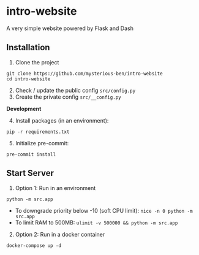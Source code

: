 # intro-website
A very simple website powered by Flask and Dash


## Installation

1. Clone the project
```shell script
git clone https://github.com/mysterious-ben/intro-website
cd intro-website
```
2. Check / update the public config `src/config.py`
3. Create the private config `src/__config.py`

**Development**

4. Install packages (in an environment): 
```shell script
pip -r requirements.txt
```
5. Initialize pre-commit:
```shell script
pre-commit install
```

## Start Server

1. Option 1: Run in an environment
```shell script
python -m src.app
```
- To downgrade priority below -10 (soft CPU limit): `nice -n 0 python -m src.app`
- To limit RAM to 500MB: `ulimit -v 500000 && python -m src.app`

2. Option 2: Run in a docker container
```shell script
docker-compose up -d
```
